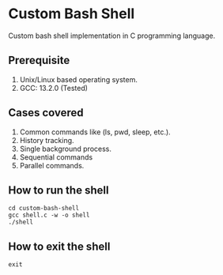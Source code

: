 # Custom Bash Shell

Custom bash shell implementation in C programming language.

## Prerequisite

1. Unix/Linux based operating system.
2. GCC: 13.2.0 (Tested)

## Cases covered

1. Common commands like (ls, pwd, sleep, etc.).
2. History tracking.
3. Single background process.
4. Sequential commands
5. Parallel commands.

## How to run the shell

    cd custom-bash-shell
    gcc shell.c -w -o shell
    ./shell

## How to exit the shell

    exit